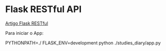 # Flask RESTful API 


[Artigo Flask RESTful](https://medium.com/trainingcenter/flask-restplus-ea942ec30555)


Para iniciar o App:

PYTHONPATH=./ FLASK_ENV=development  python ./studies_diary/app.py
